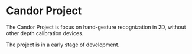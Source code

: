 Candor Project
=================================

The Candor Project is focus on hand-gesture recognization in 2D,
without other depth calibration devices.

The project is in a early stage of development.
